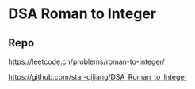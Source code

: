 # DSA Roman to Integer
## Repo
https://leetcode.cn/problems/roman-to-integer/

https://github.com/star-qiliang/DSA_Roman_to_Integer